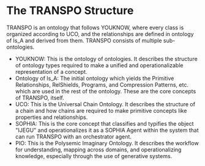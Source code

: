 # The TRANSPO Structure
TRANSPO is an ontology that follows YOUKNOW, where every class is organized according to UCO, and the relationships are defined in ontology of Is_A and derived from them. TRANSPO consists of multiple sub-ontologies. 
- YOUKNOW: This is the ontology of ontologies. It describes the structure of ontology types required to make a unified and operationalizable representation of a concept.
- Ontology of Is_A: The initial ontology which yields the Primitive Relationships, RelShields, Programs, and Compression Patterns, etc. which are used in the rest of the ontology. These are the core concepts of TRANSPO, itself. 
- UCO: This is the Universal Chain Ontology. It describes the structure of a chain and how chains are required to make primitive concepts like properties and relationships.
- SOPHIA: This is the core concept that classifies and typifies the object "IJEGU" and operationalizes it as a SOPHIA Agent within the system that can run TRANSPO with an orchestrator agent.
- PIO: This is the Polysemic Imaginary Ontology. It describes the workflow for understanding, mapping across domains, and operationalizing knowledge, especially through the use of generative systems.
